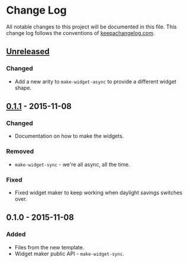 # Change Log
All notable changes to this project will be documented in this file. This change log follows the conventions of [keepachangelog.com](http://keepachangelog.com/).

## [Unreleased][unreleased]
### Changed
- Add a new arity to `make-widget-async` to provide a different widget shape.

## [0.1.1] - 2015-11-08
### Changed
- Documentation on how to make the widgets.

### Removed
- `make-widget-sync` - we're all async, all the time.

### Fixed
- Fixed widget maker to keep working when daylight savings switches over.

## 0.1.0 - 2015-11-08
### Added
- Files from the new template.
- Widget maker public API - `make-widget-sync`.

[unreleased]: https://github.com/your-name/clojure-test/compare/0.1.1...HEAD
[0.1.1]: https://github.com/your-name/clojure-test/compare/0.1.0...0.1.1
